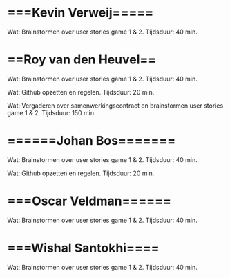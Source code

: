 ===Kevin Verweij=====
=====================
Wat: 		Brainstormen over user stories game 1 & 2. 
Tijdsduur: 	40 min.



==Roy van den Heuvel==
======================
Wat: 		Brainstormen over user stories game 1 & 2. 
Tijdsduur: 	40 min.

Wat: 		Github opzetten en regelen.
Tijdsduur:	20 min.

Wat:		Vergaderen over samenwerkingscontract en brainstormen user stories game 1 & 2.
Tijdsduur:	150 min. 



======Johan Bos=======
======================
Wat: 		Brainstormen over user stories game 1 & 2. 
Tijdsduur: 	40 min.

Wat: 		Github opzetten en regelen.
Tijdsduur:	20 min.



===Oscar Veldman======
======================
Wat: 		Brainstormen over user stories game 1 & 2. 
Tijdsduur: 	40 min.



===Wishal Santokhi====
======================
Wat: 		Brainstormen over user stories game 1 & 2. 
Tijdsduur: 	40 min.


